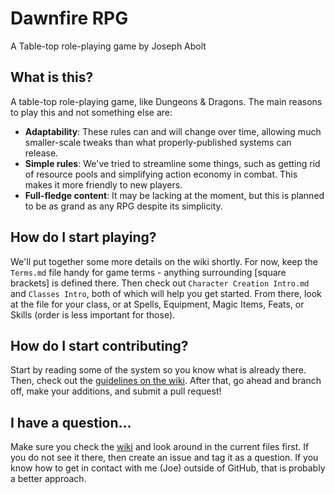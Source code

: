 # Dawnfire RPG
A Table-top role-playing game by Joseph Abolt

## What is this?
A table-top role-playing game, like Dungeons & Dragons. The main reasons to play this and not something else are:
* __Adaptability__: These rules can and will change over time, allowing much smaller-scale tweaks than what properly-published systems can release.
* __Simple rules__: We've tried to streamline some things, such as getting rid of resource pools and simplifying action economy in combat. This makes it more friendly to new players.
* __Full-fledge content__: It may be lacking at the moment, but this is planned to be as grand as any RPG despite its simplicity.

## How do I start playing?
We'll put together some more details on the wiki shortly. For now, keep the ```Terms.md``` file handy for game terms - anything surrounding [square brackets] is defined there. Then check out ```Character Creation Intro.md``` and ```Classes Intro```, both of which will help you get started. From there, look at the file for your class, or at Spells, Equipment, Magic Items, Feats, or Skills (order is less important for those).

## How do I start contributing?
Start by reading some of the system so you know what is already there. Then, check out the [guidelines on the wiki](https://github.com/joeabolt/DawnfireRPG/wiki/Contributing). After that, go ahead and branch off, make your additions, and submit a pull request!

## I have a question...
Make sure you check the [wiki](https://github.com/joeabolt/DawnfireRPG/wiki) and look around in the current files first. If you do not see it there, then create an issue and tag it as a question. If you know how to get in contact with me (Joe) outside of GitHub, that is probably a better approach.
